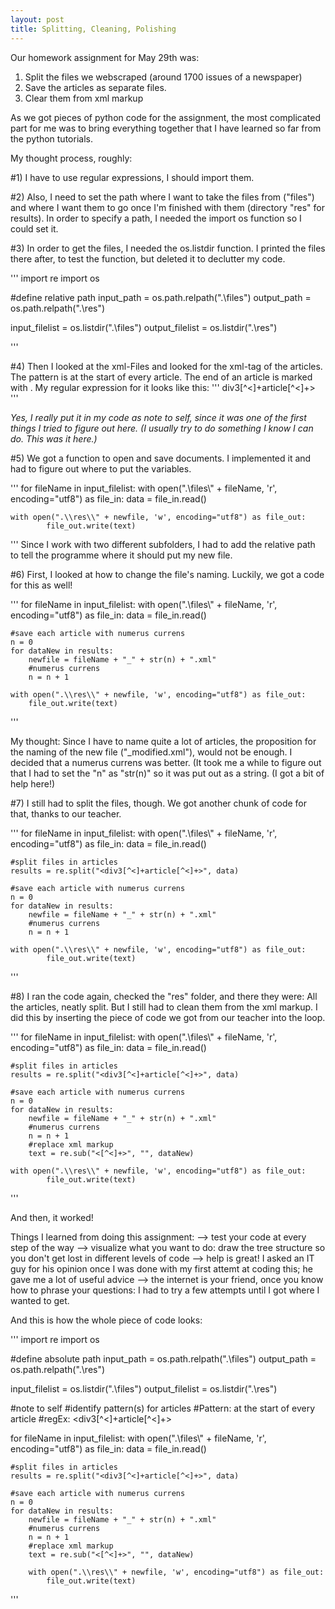 ```yaml
---
layout: post
title: Splitting, Cleaning, Polishing
---
```


Our homework assignment for May 29th was:
1) Split the files we webscraped (around 1700 issues of a newspaper)
2) Save the articles as separate files.
3) Clear them from xml markup

As we got pieces of python code for the assignment, the most complicated part for me was to bring everything together that I have learned so far from the python tutorials.

My thought process, roughly:

#1)
I have to use regular expressions, I should import them.

#2)
Also, I need to set the path where I want to take the files from ("files") and where I want them to go once I'm finished with them (directory "res" for results).
In order to specify a path, I needed the import os function so I could set it.

#3)
In order to get the files, I needed the os.listdir function. I printed the files there after, to test the function, but deleted it to declutter my code.


'''
import re
import os

#define relative path
input_path = os.path.relpath(".\\files")
output_path = os.path.relpath(".\\res")

input_filelist = os.listdir(".\\files")
output_filelist = os.listdir(".\\res")

'''

#4)
Then I looked at the xml-Files and looked for the xml-tag of the articles. The pattern is <div3 type="article" n="4" org="uniform" sample="complete"> at the start of every article. The end of an article is marked with </dir3>.
My regular expression for it looks like this:
'''
div3[^<]+article[^<]+>
'''

*Yes, I really put it in my code as note to self, since it was one of the first things I tried to figure out here. (I usually try to do something I know I can do. This was it here.)*

#5)
We got a function to open and save documents. I implemented it and had to figure out where to put the variables.

'''
for fileName in input_filelist:
	with open(".\\files\\" + fileName, 'r', encoding="utf8") as file_in:
		data = file_in.read()
	
	with open(".\\res\\" + newfile, 'w', encoding="utf8") as file_out:
			file_out.write(text)
	
'''
Since I work with two different subfolders, I had to add the relative path to tell the programme where it should put my new file.

#6)
First, I looked at how to change the file's naming. Luckily, we got a code for this as well!

'''
for fileName in input_filelist:
	with open(".\\files\\" + fileName, 'r', encoding="utf8") as file_in:
		data = file_in.read()
	
	#save each article with numerus currens
	n = 0
	for dataNew in results:
		newfile = fileName + "_" + str(n) + ".xml"
		#numerus currens
		n = n + 1

	with open(".\\res\\" + newfile, 'w', encoding="utf8") as file_out:
		file_out.write(text)
	
'''

My thought: Since I have to name quite a lot of articles, the proposition for the naming of the new file ("_modified.xml"), would not be enough.
I decided that a numerus currens was better. (It took me a while to figure out that I had to set the "n" as "str(n)" so it was put out as a string. (I got a bit of help here!)

#7)
I still had to split the files, though. We got another chunk of code for that, thanks to our teacher.

'''
for fileName in input_filelist:
	with open(".\\files\\" + fileName, 'r', encoding="utf8") as file_in:
		data = file_in.read()
	
	#split files in articles
	results = re.split("<div3[^<]+article[^<]+>", data)
	
	#save each article with numerus currens
	n = 0
	for dataNew in results:
		newfile = fileName + "_" + str(n) + ".xml"
		#numerus currens
		n = n + 1
		
	with open(".\\res\\" + newfile, 'w', encoding="utf8") as file_out:
			file_out.write(text)

'''	

#8)
I ran the code again, checked the "res" folder, and there they were: All the articles, neatly split.
But I still had to clean them from the xml markup. I did this by inserting the piece of code we got from our teacher into the loop.

'''
for fileName in input_filelist:
	with open(".\\files\\" + fileName, 'r', encoding="utf8") as file_in:
		data = file_in.read()
	
	#split files in articles
	results = re.split("<div3[^<]+article[^<]+>", data)
	
	#save each article with numerus currens
	n = 0
	for dataNew in results:
		newfile = fileName + "_" + str(n) + ".xml"
		#numerus currens
		n = n + 1
		#replace xml markup
		text = re.sub("<[^<]+>", "", dataNew)
		
	with open(".\\res\\" + newfile, 'w', encoding="utf8") as file_out:
			file_out.write(text)
'''

And then, it worked!


Things I learned from doing this assignment:
--> test your code at every step of the way
--> visualize what you want to do: draw the tree structure so you don't get lost in different levels of code
--> help is great! I asked an IT guy for his opinion once I was done with my first attemt at coding this; he gave me a lot of useful advice
--> the internet is your friend, once you know how to phrase your questions: I had to try a few attempts until I got where I wanted to get.

And this is how the whole piece of code looks:

'''
import re
import os

#define absolute path
input_path = os.path.relpath(".\\files")
output_path = os.path.relpath(".\\res")

input_filelist = os.listdir(".\\files")
output_filelist = os.listdir(".\\res")

#note to self
#identify pattern(s) for articles
#Pattern: <div3 type="article" n="4" org="uniform" sample="complete"> at the start of every article
#regEx: <div3[^<]+article[^<]+>

for fileName in input_filelist:
	with open(".\\files\\" + fileName, 'r', encoding="utf8") as file_in:
		data = file_in.read()
	
	#split files in articles
	results = re.split("<div3[^<]+article[^<]+>", data)
	
	#save each article with numerus currens
	n = 0
	for dataNew in results:
		newfile = fileName + "_" + str(n) + ".xml"
		#numerus currens
		n = n + 1
		#replace xml markup
		text = re.sub("<[^<]+>", "", dataNew)
		
		with open(".\\res\\" + newfile, 'w', encoding="utf8") as file_out:
			file_out.write(text)
	
'''
